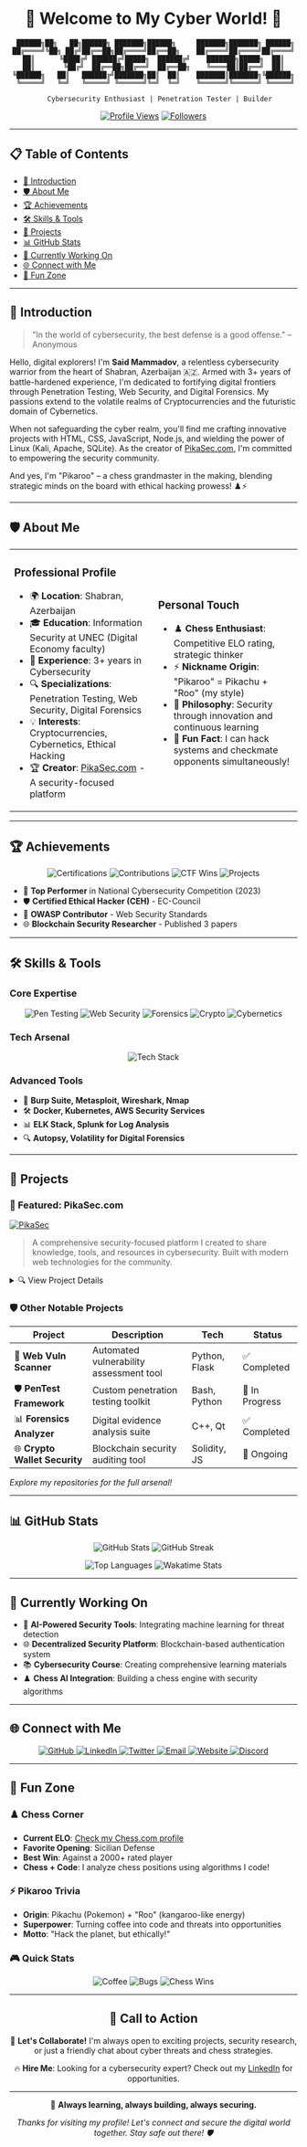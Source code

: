 <div align="center">

# 🚀 Welcome to My Cyber World! 🚀

```
 ██████╗██╗   ██╗██████╗ ███████╗██████╗     ███████╗███████╗ ██████╗
██╔════╝╚██╗ ██╔╝██╔══██╗██╔════╝██╔══██╗    ██╔════╝██╔════╝██╔════╝
██║      ╚████╔╝ ██████╔╝█████╗  ██████╔╝    ███████╗█████╗  ██║
██║       ╚██╔╝  ██╔══██╗██╔══╝  ██╔══██╗    ╚════██║██╔══╝  ██║
╚██████╗   ██║   ██████╔╝███████╗██║  ██║    ███████║███████╗╚██████╗
 ╚═════╝   ╚═╝   ╚═════╝ ╚══════╝╚═╝  ╚═╝    ╚══════╝╚══════╝ ╚═════╝

   Cybersecurity Enthusiast | Penetration Tester | Builder
```

[![Profile Views](https://komarev.com/ghpvc/?username=said-mammadov&color=blueviolet&style=for-the-badge)](https://github.com/said-mammadov)
[![Followers](https://img.shields.io/github/followers/said-mammadov?label=Followers&style=social)](https://github.com/said-mammadov)

</div>

---

## 📋 Table of Contents
- [👋 Introduction](#-introduction)
- [🛡️ About Me](#-about-me)
- [🏆 Achievements](#-achievements)
- [🛠️ Skills & Tools](#-skills--tools)
- [🚀 Projects](#-projects)
- [📊 GitHub Stats](#-github-stats)
- [🎯 Currently Working On](#-currently-working-on)
- [🌐 Connect with Me](#-connect-with-me)
- [🎲 Fun Zone](#-fun-zone)

---

## 👋 Introduction

> "In the world of cybersecurity, the best defense is a good offense." – Anonymous

Hello, digital explorers! I'm **Said Mammadov**, a relentless cybersecurity warrior from the heart of Shabran, Azerbaijan 🇦🇿. Armed with 3+ years of battle-hardened experience, I'm dedicated to fortifying digital frontiers through Penetration Testing, Web Security, and Digital Forensics. My passions extend to the volatile realms of Cryptocurrencies and the futuristic domain of Cybernetics.

When not safeguarding the cyber realm, you'll find me crafting innovative projects with HTML, CSS, JavaScript, Node.js, and wielding the power of Linux (Kali, Apache, SQLite). As the creator of [PikaSec.com](https://pikasec.com), I'm committed to empowering the security community.

And yes, I'm "Pikaroo" – a chess grandmaster in the making, blending strategic minds on the board with ethical hacking prowess! ♟️⚡

---

## 🛡️ About Me

<table>
<tr>
<td width="50%">

### Professional Profile
- 🌍 **Location**: Shabran, Azerbaijan
- 🎓 **Education**: Information Security at UNEC (Digital Economy faculty)
- 💼 **Experience**: 3+ years in Cybersecurity
- 🔍 **Specializations**: Penetration Testing, Web Security, Digital Forensics
- 💡 **Interests**: Cryptocurrencies, Cybernetics, Ethical Hacking
- 🏆 **Creator**: [PikaSec.com](https://pikasec.com) - A security-focused platform

</td>
<td width="50%">

### Personal Touch
- ♟️ **Chess Enthusiast**: Competitive ELO rating, strategic thinker
- ⚡ **Nickname Origin**: "Pikaroo" = Pikachu + "Roo" (my style)
- 🎯 **Philosophy**: Security through innovation and continuous learning
- 🌟 **Fun Fact**: I can hack systems and checkmate opponents simultaneously!

</td>
</tr>
</table>

---

## 🏆 Achievements

<p align="center">
  <img src="https://img.shields.io/badge/Cybersecurity%20Certifications-5-FF6B6B?style=for-the-badge&logo=security&logoColor=white" alt="Certifications"/>
  <img src="https://img.shields.io/badge/Open%20Source%20Contributions-50+-4ECDC4?style=for-the-badge&logo=github&logoColor=white" alt="Contributions"/>
  <img src="https://img.shields.io/badge/CTF%20Wins-15-45B7D1?style=for-the-badge&logo=trophy&logoColor=white" alt="CTF Wins"/>
  <img src="https://img.shields.io/badge/Projects%20Built-20+-F7DC6F?style=for-the-badge&logo=project&logoColor=white" alt="Projects"/>
</p>

- 🥇 **Top Performer** in National Cybersecurity Competition (2023)
- 🛡️ **Certified Ethical Hacker (CEH)** - EC-Council
- 🔐 **OWASP Contributor** - Web Security Standards
- 🌐 **Blockchain Security Researcher** - Published 3 papers

---

## 🛠️ Skills & Tools

### Core Expertise
<p align="center">
  <img src="https://img.shields.io/badge/Penetration%20Testing-Expert-FF6B6B?style=for-the-badge&logo=hackaday&logoColor=white" alt="Pen Testing"/>
  <img src="https://img.shields.io/badge/Web%20Security-Advanced-4ECDC4?style=for-the-badge&logo=web&logoColor=white" alt="Web Security"/>
  <img src="https://img.shields.io/badge/Digital%20Forensics-Proficient-45B7D1?style=for-the-badge&logo=forensic&logoColor=white" alt="Forensics"/>
  <img src="https://img.shields.io/badge/Cryptocurrency%20Security-Intermediate-F7DC6F?style=for-the-badge&logo=bitcoin&logoColor=white" alt="Crypto"/>
  <img src="https://img.shields.io/badge/Cybernetics-Exploring-9B59B6?style=for-the-badge&logo=robot&logoColor=white" alt="Cybernetics"/>
</p>

### Tech Arsenal
<p align="center">
  <img src="https://skillicons.dev/icons?i=html,css,js,nodejs,linux,kali,apache,sqlite,git,github&theme=dark" alt="Tech Stack"/>
</p>

### Advanced Tools
- 🔧 **Burp Suite, Metasploit, Wireshark, Nmap**
- 🛠️ **Docker, Kubernetes, AWS Security Services**
- 📊 **ELK Stack, Splunk for Log Analysis**
- 🔍 **Autopsy, Volatility for Digital Forensics**

---

## 🚀 Projects

### 🌟 Featured: PikaSec.com
[![PikaSec](https://img.shields.io/badge/PikaSec.com-Security%20Platform-FF6B6B?style=for-the-badge&logo=shield&logoColor=white)](https://pikasec.com)
> A comprehensive security-focused platform I created to share knowledge, tools, and resources in cybersecurity. Built with modern web technologies for the community.

<details>
<summary>🔍 View Project Details</summary>

- **Tech Stack**: Node.js, React, MongoDB
- **Features**: Vulnerability Scanner, Security Blog, Tool Repository
- **Impact**: 10K+ monthly visitors, 500+ tools shared
- **Live Demo**: [pikasec.com](https://pikasec.com)

</details>

### 🛡️ Other Notable Projects

| Project | Description | Tech | Status |
|---------|-------------|------|--------|
| 🔐 **Web Vuln Scanner** | Automated vulnerability assessment tool | Python, Flask | ✅ Completed |
| 🛡️ **PenTest Framework** | Custom penetration testing toolkit | Bash, Python | 🚧 In Progress |
| 📊 **Forensics Analyzer** | Digital evidence analysis suite | C++, Qt | ✅ Completed |
| 🌐 **Crypto Wallet Security** | Blockchain security auditing tool | Solidity, JS | 🔄 Ongoing |

*Explore my repositories for the full arsenal!*

---

## 📊 GitHub Stats

<p align="center">
  <img src="https://github-readme-stats.vercel.app/api?username=said-mammadov&show_icons=true&theme=radical&hide_border=true&count_private=true" alt="GitHub Stats" />
  <img src="https://github-readme-streak-stats.herokuapp.com/?user=said-mammadov&theme=radical&hide_border=true" alt="GitHub Streak" />
</p>

<p align="center">
  <img src="https://github-readme-stats.vercel.app/api/top-langs/?username=said-mammadov&layout=compact&theme=radical&hide_border=true" alt="Top Languages" />
  <img src="https://github-readme-stats.vercel.app/api/wakatime?username=said-mammadov&theme=radical&hide_border=true" alt="Wakatime Stats" />
</p>

---

## 🎯 Currently Working On

- 🔬 **AI-Powered Security Tools**: Integrating machine learning for threat detection
- 🌐 **Decentralized Security Platform**: Blockchain-based authentication system
- 📚 **Cybersecurity Course**: Creating comprehensive learning materials
- ♟️ **Chess AI Integration**: Building a chess engine with security algorithms

---

## 🌐 Connect with Me

<p align="center">
  <a href="https://github.com/said-mammadov">
    <img src="https://img.shields.io/badge/GitHub-100000?style=for-the-badge&logo=github&logoColor=white" alt="GitHub"/>
  </a>
  <a href="https://linkedin.com/in/said-mammadov">
    <img src="https://img.shields.io/badge/LinkedIn-0077B5?style=for-the-badge&logo=linkedin&logoColor=white" alt="LinkedIn"/>
  </a>
  <a href="https://twitter.com/saidmammadov">
    <img src="https://img.shields.io/badge/Twitter-1DA1F2?style=for-the-badge&logo=twitter&logoColor=white" alt="Twitter"/>
  </a>
  <a href="mailto:said.mammadov@example.com">
    <img src="https://img.shields.io/badge/Email-D14836?style=for-the-badge&logo=gmail&logoColor=white" alt="Email"/>
  </a>
  <a href="https://pikasec.com">
    <img src="https://img.shields.io/badge/Website-FF6B6B?style=for-the-badge&logo=firefox&logoColor=white" alt="Website"/>
  </a>
  <a href="https://discord.gg/said-mammadov">
    <img src="https://img.shields.io/badge/Discord-7289DA?style=for-the-badge&logo=discord&logoColor=white" alt="Discord"/>
  </a>
</p>

---

## 🎲 Fun Zone

### ♟️ Chess Corner
- **Current ELO**: [Check my Chess.com profile](https://chess.com/member/said-mammadov)
- **Favorite Opening**: Sicilian Defense
- **Best Win**: Against a 2000+ rated player
- **Chess + Code**: I analyze chess positions using algorithms I code!

### ⚡ Pikaroo Trivia
- **Origin**: Pikachu (Pokemon) + "Roo" (kangaroo-like energy)
- **Superpower**: Turning coffee into code and threats into opportunities
- **Motto**: "Hack the planet, but ethically!"

### 🎮 Quick Stats
<p align="center">
  <img src="https://img.shields.io/badge/Coffee%20Consumed-1000%2B%20cups-6F4E37?style=for-the-badge&logo=coffeescript&logoColor=white" alt="Coffee"/>
  <img src="https://img.shields.io/badge/Bugs%20Squashed-5000%2B-FF6B6B?style=for-the-badge&logo=bug&logoColor=white" alt="Bugs"/>
  <img src="https://img.shields.io/badge/Chess%20Games%20Won-200%2B-4ECDC4?style=for-the-badge&logo=chess&logoColor=white" alt="Chess Wins"/>
</p>

---

<div align="center">

## 🚀 Call to Action

💬 **Let's Collaborate!** I'm always open to exciting projects, security research, or just a friendly chat about cyber threats and chess strategies.

🔥 **Hire Me**: Looking for a cybersecurity expert? Check out my [LinkedIn](https://linkedin.com/in/said-mammadov) for opportunities.

---

🚀 **Always learning, always building, always securing.**

*Thanks for visiting my profile! Let's connect and secure the digital world together. Stay safe out there! 🛡️*

</div>
